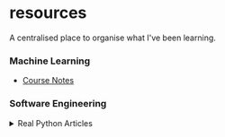 # resources
A centralised place to organise what I've been learning.  


### Machine Learning
- [Course Notes](https://github.com/AnglinaBhambra/resources/tree/main/ML%20Courses)  


### Software Engineering
<details>
  <summary>Real Python Articles</summary>
  
  - TO-DO
</details>
